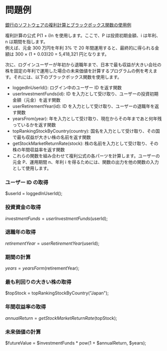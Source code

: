 # 問題例

[銀行のソフトウェアの複利計算とブラックボックス関数の使用例](https://recursionist.io/dashboard/course/2/lesson/121)

複利計算の公式 P(1 + i)n を使用します。ここで、P は投資初期金額、i は年利、n は期間を指します。  
例えば、元金 300 万円を年利 3% で 20 年間運用すると、最終的に得られる金額は 300 × (1 + 0.03)20 = 5,418,321 円となります。

次に、ログインユーザーが年初から退職年まで、日本で最も収益が大きい会社の株を固定の年利で運用した場合の未来価値を計算するプログラムの例を考えます。それには、以下のブラックボックス関数を使用します。

-   loggedInUserId(): ログイン中のユーザー ID を返す関数
-   userInvestmentFunds(id): ID を入力として受け取り、ユーザーの投資初期金額（元金）を返す関数
-   userRetirementYear(id): ID を入力として受け取り、ユーザーの退職年を返す関数
-   yearsFrom(year): 年を入力として受け取り、現在からその年まであと何年残っているかを返す関数
-   topRankingStockByCountry(country): 国名を入力として受け取り、その国で最も収益が大きい株の名前を返す関数
-   getStockMarketReturnRate(stock): 株の名前を入力として受け取り、その株の年間収益率を返す関数
-   これらの関数を組み合わせて複利公式の各パーツを計算します。ユーザーの元金 P、運用期間 n、年利 i を得るためには、関数の出力を他の関数の入力として使用します。

### ユーザー ID の取得

$userId = loggedInUserId();

### 投資資金の取得

$investmentFunds = userInvestmentFunds($userId);

### 退職年の取得

$retirementYear = userRetirementYear($userId);

### 期間の計算

$years = yearsForm($retirementYear);

### 最も利回りの大きい株の取得

$topStock = topRankingStockByCountry("Japan");

### 年間収益率の取得

$annualReturn = getStockMarketReturnRate($topStock);

### 未来価値の計算

$futureValue = $investmentFunds \* pow(1 + $annualReturn, $years);

